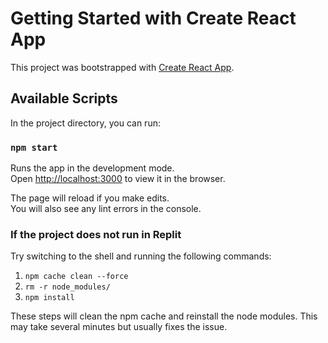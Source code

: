 # Getting Started with Create React App

This project was bootstrapped with [Create React App](https://github.com/facebook/create-react-app).

## Available Scripts

In the project directory, you can run:

### `npm start`

Runs the app in the development mode.\
Open [http://localhost:3000](http://localhost:3000) to view it in the browser.

The page will reload if you make edits.\
You will also see any lint errors in the console.

### If the project does not run in Replit

Try switching to the shell and running the following commands:
1. `npm cache clean --force`
2. `rm -r node_modules/`
3. `npm install`

These steps will clean the npm cache and reinstall the node modules. This may take several minutes but usually fixes the issue.
